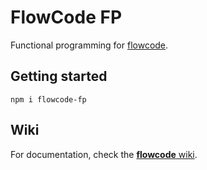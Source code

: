 FlowCode FP
===========

Functional programming for [flowcode](https://www.npmjs.com/package/flowcode).

Getting started
---------------

`npm i flowcode-fp`

Wiki
----

For documentation, check the [**flowcode** wiki](https://github.com/kwaia/flowcode/wiki).
